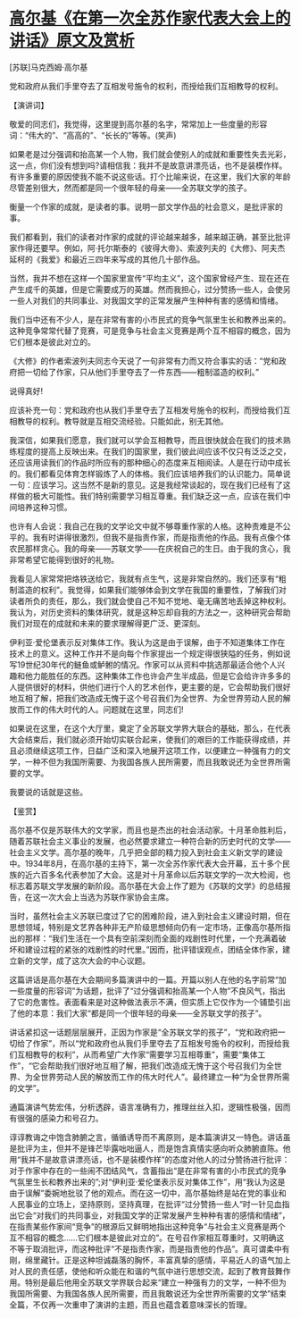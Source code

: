 # [高尔基《在第一次全苏作家代表大会上的讲话》原文及赏析](https://www.vrrw.net/wx/14536.html)

[苏联]马克西姆·高尔基

党和政府从我们手里夺去了互相发号施令的权利，而授给我们互相教导的权利。

【演讲词】

敬爱的同志们，我觉得，这里提到高尔基的名字，常常加上一些度量的形容词：“伟大的”、“高高的”、“长长的”等等。(笑声)

如果老是过分强调和抬高某一个人物，我们就会使别人的成就和重要性失去光彩，这一点，你们没有想到吗?请相信我：我并不是故意讲漂亮话，也不是装模作样。有许多重要的原因使我不能不说这些话。打个比喻来说，在这里，我们大家的年龄尽管差别很大，然而都是同一个很年轻的母亲——全苏联文学的孩子。

衡量一个作家的成就，是读者的事。说明一部文学作品的社会意义，是批评家的事。

我们都看到，我们的读者对作家的成就的评论越来越多，越来越正确，甚至比批评家作得还要早。例如，阿·托尔斯泰的《彼得大帝》、索波列夫的《大修》、阿夫杰延柯的《我爱》和最近三四年来写成的其他几十部作品。

当然，我并不想在这样一个国家里宣传“平均主义”，这个国家曾经产生、现在还在产生成千的英雄，但是它需要成万的英雄。然而我担心，过分赞扬一些人，会使另一些人对我们的共同事业、对我国文学的正常发展产生种种有害的感情和情绪。

我们当中还有不少人，是在非常有害的小市民式的竞争气氛里生长和教养出来的。这种竞争常常代替了竞赛，可是竞争与社会主义竞赛是两个互不相容的概念，因为它们根本是彼此对立的。

《大修》的作者索波列夫同志今天说了一句非常有力而又符合事实的话：“党和政府把一切给了作家，只从他们手里夺去了一件东西——粗制滥造的权利。”

说得真好!

应该补充一句：党和政府也从我们手里夺去了互相发号施令的权利，而授给我们互相教导的权利。教导就是互相交流经验。只能如此，别无其他。

我深信，如果我们愿意，我们就可以学会互相教导，而且很快就会在我们的技术熟练程度的提高上反映出来。在我们的国家里，我们彼此间应该不仅只有泛泛之交，还应该用读我们的作品时所应有的那种细心的态度来互相阅读。人是在行动中成长的。我们都看见体育怎样锻炼了人的体格。我们应该培养我们的认识能力。简单说一句：应该学习。这当然不是新的意见。这是我经常谈起的，现在我们已经有了这样做的极大可能性。我们特别需要学习相互尊重。我们缺乏这一点，应该在我们中间培养这种习惯。

也许有人会说：我自己在我的文学论文中就不够尊重作家的人格。这种责难是不公平的。我有时讲得很激烈，但我不是指责作家，而是指责他的作品。我有点像个体农民那样贪心。我的母亲——苏联文学——在庆祝自己的生日。由于我的贪心，我非常希望它能得到很好的礼物。

我看见人家常常把烙铁送给它，我就有点生气，这是非常自然的。我们还享有“粗制滥造的权利”。我觉得，如果我们能够体会到文学在我国的重要性，了解我们对读者所负的责任，那么，我们就会使自己不知不觉地、毫无痛苦地丢掉这种权利。我认为，对历史资料的集体研究，就是这种忘却自我的方法之一，这种研究会帮助我们对现在的成就和未来的要求理解得更广泛、更深刻。

伊利亚·爱伦堡表示反对集体工作。我认为这是由于误解，由于不知道集体工作在技术上的意义。这种工作并不是向每个作家提出一个规定得很狭隘的任务，例如说写19世纪30年代的鲢鱼或鲈鲋的情况。作家可以从资料中挑选那最适合他个人兴趣和他力能胜任的东西。这种集体工作也许会产生半成品，但是它会给许许多多的人提供很好的材料，供他们进行个人的艺术创作，更主要的是，它会帮助我们很好地互相了解，把我们改造成无愧于这个号召我们为全世界、为全世界劳动人民的解放而工作的伟大时代的人。问题就在这里，同志们!

如果说在这里，在这个大厅里，奠定了全苏联文学界大联合的基础，那么，在代表大会结束后，我们就必须开始切实联合起来，使我们的艰巨的工作能获得成绩，并且必须继续这项工作，日益广泛和深入地展开这项工作，以便建立一种强有力的文学，一种不但为我国所需要、为我国各族人民所需要，而且我敢说还为全世界所需要的文学。

我要说的话就是这些。



【鉴赏】

高尔基不仅是苏联伟大的文学家，而且也是杰出的社会活动家。十月革命胜利后，随着苏联社会主义事业的发展，也必然要求建立一种符合新的历史时代的文学——社会主义文学。高尔基的晚年，几乎把全部的精力投入到社会主义新文学的建设中。1934年8月，在高尔基的主持下，第一次全苏作家代表大会开幕，五十多个民族的近六百多名代表参加了大会。这是对十月革命以后苏联文学的一次大检阅，也标志着苏联文学发展的新阶段。高尔基在大会上作了题为《苏联的文学》的总结报告，在这一次大会上当选为苏联作家协会主席。

当时，虽然社会主义苏联已度过了它的困难阶段，进入到社会主义建设时期，但在思想领域，特别是文艺界各种非无产阶级思想倾向仍有一定市场，正像高尔基所指出的那样：“我们生活在一个具有空前深刻而全面的戏剧性时代里，一个充满着破坏和建设过程的紧张的戏剧性的时代里。”因而，批评错误观点，团结全体作家，建立新的文学，成了这次大会的中心议题。

这篇讲话是高尔基在大会期间多篇演讲中的一篇。开篇以别人在他的名字前常“加一些度量的形容词”为话题，批评了“过分强调和抬高某一个人物”不良风气，指出了它的危害性。表面看来是对这种做法表示不满，但实质上它仅作为一个铺垫引出了他的本意：我们大家“都是同一个很年轻的母亲——全苏联文学的孩子”。

讲话紧扣这一话题层层展开，正因为作家是“全苏联文学的孩子”，“党和政府把一切给了作家”，所以“党和政府也从我们手里夺去了互相发号施令的权利，而授给我们互相教导的权利”，从而希望广大作家“需要学习互相尊重”，需要“集体工作”，“它会帮助我们很好地互相了解，把我们改造成无愧于这个号召我们为全世界、为全世界劳动人民的解放而工作的伟大时代人”。最终建立一种“为全世界所需的文学”。

通篇演讲气势宏伟，分析透辟，语言准确有力，推理丝丝入扣，逻辑性极强，因而有很强的感染力和号召力。

谆谆教诲之中饱含肺腑之言，循循诱导而不离原则，是本篇演讲又一特色。讲话虽是批评为主，但并不是锋芒毕露咄咄逼人，而是饱含真情实感向听众肺腑直陈。他用“我并不是故意讲漂亮话，也不是装模作样”的态度对他人的过分赞扬进行批评：对于作家中存在的一些闹不团结风气，含蓄指出“是在非常有害的小市民式的竞争气氛里生长和教养出来的”;对“伊利亚·爱伦堡表示反对集体工作”，用“我认为这是由于误解”委婉地批驳了他的观点。而在这一切中，高尔基始终是站在党的事业和人民事业的立场上，坚持原则，坚持真理，在批评“过分赞扬一些人”时一针见血指出它会“对我们的共同事业，对我国文学的正常发展产生种种有害的感情和情绪”，在指责某些作家间“竞争”的根源后又鲜明地指出这种竞争“与社会主义竞赛是两个互不相容的概念……它们根本是彼此对立的”。在号召作家相互尊重时，又明确这不等于取消批评，而这种批评“不是指责作家，而是指责他的作品”。真可谓柔中有刚，绵里藏针。正是这种坦诚磊落的胸怀，丰富真挚的感情，平易近人的语气加上对人民的责任感，使他和听众能在和谐的气氛中进行思想交流，起到了教育鼓舞作用。特别是最后他用全苏联文学界联合起来“建立一种强有力的文学，一种不但为我国所需要、为我国各族人民所需要，而且我敢说还为全世界所需要的文学”结束全篇，不仅再一次重申了演讲的主题，而且也蕴含着意味深长的哲理。

